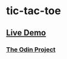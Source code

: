 # tic-tac-toe
## [Live Demo](https://danielz0102.github.io/tic-tac-toe/)
### [The Odin Project](https://theodinproject.com)